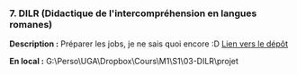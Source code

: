 ### 7. DILR (Didactique de l'intercompréhension en langues romanes)

**Description :** Préparer les jobs, je ne sais quoi encore :D
[Lien vers le dépôt](https://github.com/ugadavid/ugadilr)

**En local :** G:\Perso\UGA\Dropbox\Cours\M1\S1\03-DILR\projet
